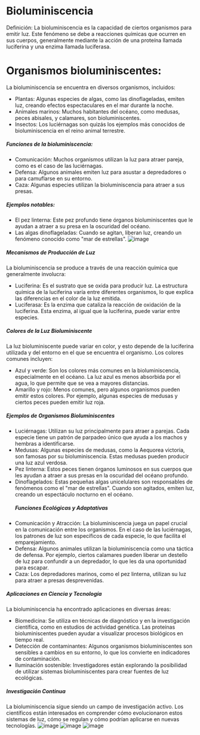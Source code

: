 
# Bioluminiscencia
Definición: La bioluminiscencia es la capacidad de ciertos organismos para emitir luz. Este fenómeno se debe a reacciones químicas que ocurren en sus cuerpos, generalmente mediante la acción de una proteína llamada luciferina y una enzima llamada luciferasa.
# Organismos bioluminiscentes: 
La bioluminiscencia se encuentra en diversos organismos, incluidos:
- Plantas: Algunas especies de algas, como las dinoflageladas, emiten luz, creando efectos espectaculares en el mar durante la noche.
- Animales marinos: Muchos habitantes del océano, como medusas, peces abisales, y calamares, son bioluminiscentes.
- Insectos: Los luciérnagas son quizás los ejemplos más conocidos de bioluminiscencia en el reino animal terrestre.
##### Funciones de la bioluminiscencia:
- Comunicación: Muchos organismos utilizan la luz para atraer pareja, como es el caso de las luciérnagas.
- Defensa: Algunos animales emiten luz para asustar a depredadores o para camuflarse en su entorno.
- Caza: Algunas especies utilizan la bioluminiscencia para atraer a sus presas.
##### Ejemplos notables:
- El pez linterna: Este pez profundo tiene órganos bioluminiscentes que le ayudan a atraer a su presa en la oscuridad del océano.
- Las algas dinoflageladas: Cuando se agitan, liberan luz, creando un fenómeno conocido como "mar de estrellas".
  ![image](https://github.com/user-attachments/assets/95233898-6829-48ef-9c9a-a65fbfe6838f)

#####  Mecanismos de Producción de Luz
La bioluminiscencia se produce a través de una reacción química que generalmente involucra:
- Luciferina: Es el sustrato que se oxida para producir luz. La estructura química de la luciferina varía entre diferentes organismos, lo que explica las diferencias en el color de la luz emitida.
- Luciferasa: Es la enzima que cataliza la reacción de oxidación de la luciferina. Esta enzima, al igual que la luciferina, puede variar entre especies.
##### Colores de la Luz Bioluminiscente
La luz bioluminiscente puede variar en color, y esto depende de la luciferina utilizada y del entorno en el que se encuentra el organismo. Los colores comunes incluyen:
- Azul y verde: Son los colores más comunes en la bioluminiscencia, especialmente en el océano. La luz azul es menos absorbida por el agua, lo que permite que se vea a mayores distancias.
- Amarillo y rojo: Menos comunes, pero algunos organismos pueden emitir estos colores. Por ejemplo, algunas especies de medusas y ciertos peces pueden emitir luz roja.
 ##### Ejemplos de Organismos Bioluminiscentes
- Luciérnagas: Utilizan su luz principalmente para atraer a parejas. Cada especie tiene un patrón de parpadeo único que ayuda a los machos y hembras a identificarse.
- Medusas: Algunas especies de medusas, como la Aequorea victoria, son famosas por su bioluminiscencia. Estas medusas pueden producir una luz azul verdosa.
- Pez linterna: Estos peces tienen órganos luminosos en sus cuerpos que les ayudan a atraer a sus presas en la oscuridad del océano profundo.
- Dinoflagelados: Estas pequeñas algas unicelulares son responsables de fenómenos como el "mar de estrellas". Cuando son agitados, emiten luz, creando un espectáculo nocturno en el océano.
  ##### Funciones Ecológicas y Adaptativas
- Comunicación y Atracción: La bioluminiscencia juega un papel crucial en la comunicación entre los organismos. En el caso de las luciérnagas, los patrones de luz son específicos de cada especie, lo que facilita el emparejamiento.
- Defensa: Algunos animales utilizan la bioluminiscencia como una táctica de defensa. Por ejemplo, ciertos calamares pueden liberar un destello de luz para confundir a un depredador, lo que les da una oportunidad para escapar.
- Caza: Los depredadores marinos, como el pez linterna, utilizan su luz para atraer a presas desprevenidas.
##### Aplicaciones en Ciencia y Tecnología
La bioluminiscencia ha encontrado aplicaciones en diversas áreas:
- Biomedicina: Se utiliza en técnicas de diagnóstico y en la investigación científica, como en estudios de actividad genética. Las proteínas bioluminiscentes pueden ayudar a visualizar procesos biológicos en tiempo real.
- Detección de contaminantes: Algunos organismos bioluminiscentes son sensibles a cambios en su entorno, lo que los convierte en indicadores de contaminación.
- Iluminación sostenible: Investigadores están explorando la posibilidad de utilizar sistemas bioluminiscentes para crear fuentes de luz ecológicas.
##### Investigación Continua
La bioluminiscencia sigue siendo un campo de investigación activo. Los científicos están interesados en comprender cómo evolucionaron estos sistemas de luz, cómo se regulan y cómo podrían aplicarse en nuevas tecnologías.
![image](https://github.com/user-attachments/assets/8e685973-157d-4ccb-8232-40757290bbd6) ![image](https://github.com/user-attachments/assets/679f0a50-32f8-42c8-a4dd-20f11da449ed) ![image](https://github.com/user-attachments/assets/f6784900-22b4-4c32-851d-94f08e27a646)


